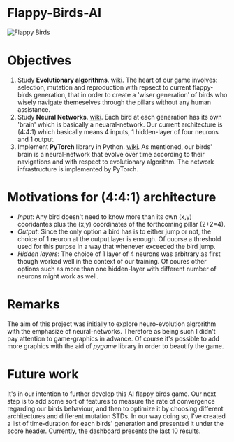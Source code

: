 # Flappy-Birds-AI

![Flappy Birds](resource/image/flappy_birds_demo.gif)




# Objectives 
1. Study **Evolutionary algorithms**. [wiki](https://en.wikipedia.org/wiki/Evolutionary_algorithm). The heart of our game involves: selection, mutation and reproduction with repsect to current flappy-birds generation, that in order to create a 'wiser generation' of birds who wisely navigate themeselves through the pillars without any human assistance. 
2. Study  **Neural Networks**. [wiki](https://en.wikipedia.org/wiki/Artificial_neural_network). Each bird at each generation has its own 'brain' which is basically a neuaral-network. Our current architecture is (4:4:1) which basically means 4 inputs, 1 hidden-layer of four neurons and 1 output. 
3. Implement **PyTorch** library in Python. [wiki](https://en.wikipedia.org/wiki/PyTorch). As mentioned, our birds' brain is a neural-network that evolve over time according to their navigations and with respect to evolutionary algorithm. The network infrastructure is implemented by PyTorch.     

# Motivations for (4:4:1) architecture 
* *Input*: Any bird doesn't need to know more than its own (x,y) cooridantes plus the (x,y) coordinates of the forthcoming pillar (2+2=4). 
* *Output*: Since the only option a bird has is to either jump or not, the choice of 1 neuron at the output layer is enough. Of cuorse a threshold used for this purpse in a way that whenever exceeded the bird jump. 
* *Hidden layers*: The choice of 1 layer of 4 neurons was arbitrary as first though worked well in the context of our training. Of coures other options such as more than one hidden-layer with different number of neurons might work as well.

# Remarks
The aim of this project was initially to explore neuro-evolution algrorithm with the emphasize of neural-networks. Therefore as being such I didn't pay attention to game-graphics in advance. Of course it's possible to add more graphics with the aid of *pygame* library in order to beautify the game.   

# Future work 
It's in our intention to further develop this AI flappy birds game. Our next step is to add some sort of features to measure the rate of convergence regarding our birds behaviour, and then to optimize it by choosing different architectures and different mutation STDs. In our way doing so, I've created a list of time-duration for each birds' generation and presented it under the score header. Currently, the dashboard presents the last 10 results. 
